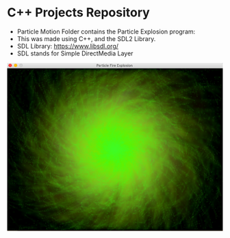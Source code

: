 # C++ Projects Repository 

- Particle Motion Folder contains the Particle Explosion program:
- This was made using C++, and the SDL2 Library.
- SDL Library: https://www.libsdl.org/
- SDL stands for Simple DirectMedia Layer 

![Particle Fire Explosion](/images/ParticleExplosionSDL.png)
